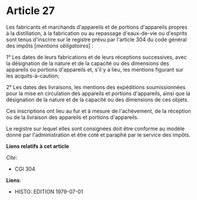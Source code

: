# Article 27

Les fabricants et marchands d'appareils et de portions d'appareils propres à la distillation, à la fabrication ou au
repassage d'eaux-de-vie ou d'esprits sont tenus d'inscrire sur le registre prévu par l'article 304 du code général des impôts
[*mentions obligatoires*] :

1° Les dates de leurs fabrications et de leurs réceptions successives, avec la désignation de la nature et de la capacité ou
des dimensions des appareils ou portions d'appareils et, s'il y a lieu, les mentions figurant sur les acquits-à-caution;

2° Les dates des livraisons, les mentions des expéditions soumissionnées pour la mise en circulation des appareils et
portions d'appareils, ainsi que la désignation de la nature et de la capacité ou des dimensions de ces objets.

Ces inscriptions ont lieu au fur et à mesure de l'achèvement, de la réception ou de la livraison des appareils et portions
d'appareils.

Le registre sur lequel elles sont consignées doit être conforme au modèle donné par l'administration et être coté et paraphé
par le service des impôts.

**Liens relatifs à cet article**

_Cite_:

  - CGI 304

**Liens**:

  - HISTO: EDITION 1979-07-01
